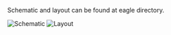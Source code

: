 Schematic and layout can be found at eagle directory.

![Schematic](https://raw.githubusercontent.com/hisashin/NinjaLAMP/master/NinjaLAMP_Arduino/eagle/schematic.png "schematic")
![Layout](https://raw.githubusercontent.com/hisashin/NinjaLAMP/master/NinjaLAMP_Arduino/eagle/layout.png "layout")
